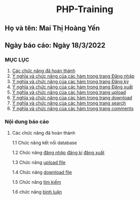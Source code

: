  # <div align="center"><p> PHP-Training </p></div>
 ## Họ và tên: Mai Thị Hoàng Yến
 ## Ngày báo cáo: Ngày 18/3/2022
 ### MỤC LỤC
 1. [Các chức năng đã hoàn thành](/PHP-training/README.md/.)
 2. [Ý nghĩa và chức năng của các hàm trong trang Đăng nhập](/PHP-training/README.md/.)
 3. [Ý nghĩa và chức năng của các hàm trong trang Đăng ký](/PHP-training/README.md/.)
 4. [Ý nghĩa và chức năng của các hàm trong trang Đăng xuất](/PHP-training/README.md/.)
 5. [Ý nghĩa và chức năng của các hàm trong trang upload](/PHP-training/README.md/.)
 6. [Ý nghĩa và chức năng của các hàm trong trang download](/PHP-training/README.md/.)
 7. [Ý nghĩa và chức năng của các hàm trong trang search](/PHP-training/README.md/.)
 8. [Ý nghĩa và chức năng của các hàm trong trang comments](/PHP-training/README.md/.)
### Nội dung báo cáo 
1. Các chức năng đã hoàn thành

   1.1 Chức năng kết nối database
   
   1.2 Chức năng [đăng nhập](/signin.php) [đăng kí](/register.php) [đăng xuất](/signout.php)

   1.3 Chức năng [upload file](/upload.php)
   
   1.4 Chức năng [download file](/download.php)
   
   1.5 Chức năng [tìm kiếm](/search.php)
   
   1.6 chức năng [bình luận](/comment.php)
 
